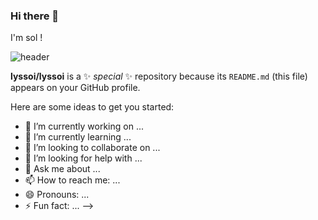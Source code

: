 ### Hi there 👋

I'm sol !

![header](https://capsule-render.vercel.app/api?type=waving&height=200&text=I'm%20Sol👋&fontAlign=70&stroke=00FF00)

**lyssoi/lyssoi** is a ✨ _special_ ✨ repository because its `README.md` (this file) appears on your GitHub profile.

Here are some ideas to get you started:

- 🔭 I’m currently working on ...
- 🌱 I’m currently learning ...
- 👯 I’m looking to collaborate on ...
- 🤔 I’m looking for help with ...
- 💬 Ask me about ...
- 📫 How to reach me: ...
- 😄 Pronouns: ...
- ⚡ Fun fact: ...
-->
